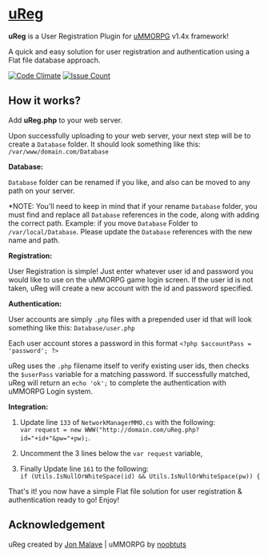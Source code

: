 # [uReg](https://github.com/jonmalave/uReg)

**uReg** is a User Registration Plugin for [uMMORPG](https://www.assetstore.unity3d.com/en/#!/content/51212) v1.4x framework! 

A quick and easy solution for user registration and authentication using a Flat file database approach. 

[![Code Climate](https://codeclimate.com/github/jonmalave/uReg/badges/gpa.svg)](https://codeclimate.com/github/jonmalave/uReg) [![Issue Count](https://codeclimate.com/github/jonmalave/uReg/badges/issue_count.svg)](https://codeclimate.com/github/jonmalave/uReg) 

## How it works?

Add **uReg.php** to your web server.

Upon successfully uploading to your web server, your next step will be to create a `Database` folder. It should look something like this: `/var/www/domain.com/Database`


**Database:** 

`Database` folder can be renamed if you like, and also can be moved to any path on your server. 

*NOTE: You'll need to keep in mind that if your rename `Database` folder, you must find and replace all `Database` references in the code, along with adding the correct path. Example: if you move `Database` Folder to `/var/local/Database`. Please update the `Database` references with the new name and path.


**Registration:** 

User Registration is simple! Just enter whatever user id and password you would like to use on the uMMORPG game login screen. If the user id is not taken, uReg will create a new account with the id and password specified.


**Authentication:** 

User accounts are simply `.php` files with a prepended user id that will look something like this: `Database/user.php` 

Each user account stores a password in this format `<?php $accountPass = 'password'; ?>` 

uReg uses the `.php` filename itself to verify existing user ids, then checks the `$userPass` variable for a matching password. If successfully matched, uReg will return an `echo 'ok';` to complete the authentication with uMMORPG Login system.


**Integration:** 

1. Update line `133` of `NetworkManagerMMO.cs` with the following:  
`var request = new WWW("http://domain.com/uReg.php?id="+id+"&pw="+pw);`. 

2. Uncomment the 3 lines below the `var request` variable, 

3. Finally Update line `161` to the following:  
`if (Utils.IsNullOrWhiteSpace(id) && Utils.IsNullOrWhiteSpace(pw)) {`


That's it! you now have a simple Flat file solution for user registration & authentication ready to go!  Enjoy!

## Acknowledgement

uReg created by [Jon Malave](http://jonmalave.com) | uMMORPG by [noobtuts](https://noobtuts.com)

